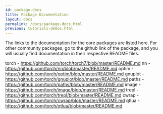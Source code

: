 ```yaml
---
id: package-docs
title: Package Documentation
layout: docs
permalink: /docs/package-docs.html
previous: tutorials-demos.html
---
```


The links to the documentation for the core packages are listed here. For other community packages, go to the github link of the package, and you will usually find documentation in their respective README files.

torch - https://github.com/torch/torch7/blob/master/README.md
nn - https://github.com/torch/nn/blob/master/README.md
optim - https://github.com/torch/optim/blob/master/README.md
gnuplot - https://github.com/torch/gnuplot/blob/master/README.md
paths - https://github.com/torch/paths/blob/master/README.md
image - https://github.com/torch/image/blob/master/README.md
trepl - https://github.com/torch/trepl/blob/master/README.md
cwrap - https://github.com/torch/cwrap/blob/master/README.md
qtlua - https://github.com/torch/qtlua/blob/master/README.md

